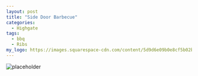 ```yaml
---
layout: post
title: "Side Door Barbecue"
categories:
  - Highgate
tags:
  - bbq
  - Ribs
my_logo: https://images.squarespace-cdn.com/content/5d9d6e09b0e8cf5b02b83b86/1571901136249-38ZOLFGUONN0I43KI7JW/LOGO-SDB-1.png?content-type=image%2Fpng
---
```


![placeholder](https://images.squarespace-cdn.com/content/5d9d6e09b0e8cf5b02b83b86/1571901136249-38ZOLFGUONN0I43KI7JW/LOGO-SDB-1.png?content-type=image%2Fpng "Large example image")